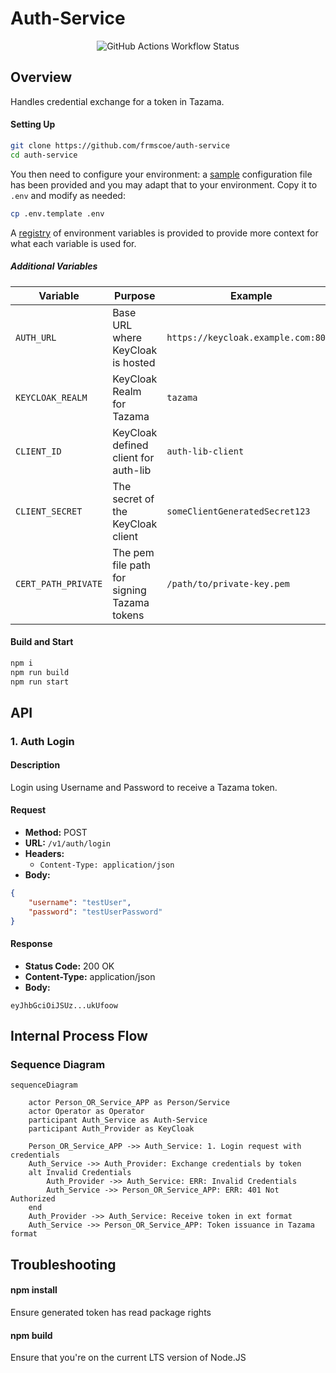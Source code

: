 <!-- SPDX-License-Identifier: Apache-2.0 -->

# Auth-Service

<div align="center">
<img alt="GitHub Actions Workflow Status" src="https://img.shields.io/github/actions/workflow/status/frmscoe/auth-service/node.js.yml">
</div>

## Overview
Handles credential exchange for a token in Tazama.

#### Setting Up

```sh
git clone https://github.com/frmscoe/auth-service
cd auth-service
```
You then need to configure your environment: a [sample](.env.template) configuration file has been provided and you may adapt that to your environment. Copy it to `.env` and modify as needed:

```sh
cp .env.template .env
```
A [registry](https://github.com/frmscoe/docs) of environment variables is provided to provide more context for what each variable is used for.

##### Additional Variables

| Variable | Purpose | Example
| ------ | ------ | ------ |
| `AUTH_URL` | Base URL where KeyCloak is hosted | `https://keycloak.example.com:8080`
| `KEYCLOAK_REALM` | KeyCloak Realm for Tazama | `tazama`
| `CLIENT_ID` | KeyCloak defined client for auth-lib | `auth-lib-client`
| `CLIENT_SECRET` | The secret of the KeyCloak client | `someClientGeneratedSecret123`
| `CERT_PATH_PRIVATE` | The pem file path for signing Tazama tokens | `/path/to/private-key.pem`

#### Build and Start

```sh
npm i
npm run build
npm run start
```

## API

### 1. Auth Login

#### Description

Login using Username and Password to receive a Tazama token.

#### Request

- **Method:** POST
- **URL:** `/v1/auth/login`
- **Headers:** 
  - `Content-Type: application/json`
- **Body:**
``` JSON
{
    "username": "testUser",
    "password": "testUserPassword"
}
```

#### Response

- **Status Code:** 200 OK
- **Content-Type:** application/json
- **Body:**
```
eyJhbGciOiJSUz...ukUfoow
```

## Internal Process Flow

### Sequence Diagram

```mermaid
sequenceDiagram

    actor Person_OR_Service_APP as Person/Service
    actor Operator as Operator
    participant Auth_Service as Auth-Service
    participant Auth_Provider as KeyCloak

    Person_OR_Service_APP ->> Auth_Service: 1. Login request with credentials
    Auth_Service ->> Auth_Provider: Exchange credentials by token
    alt Invalid Credentials
        Auth_Provider ->> Auth_Service: ERR: Invalid Credentials
        Auth_Service ->> Person_OR_Service_APP: ERR: 401 Not Authorized    
    end
    Auth_Provider ->> Auth_Service: Receive token in ext format
    Auth_Service ->> Person_OR_Service_APP: Token issuance in Tazama format
```
## Troubleshooting
#### npm install
Ensure generated token has read package rights

#### npm build
Ensure that you're on the current LTS version of Node.JS
